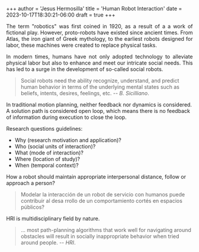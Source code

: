 +++
author = 'Jesus Hermosilla'
title = 'Human Robot Interaction'
date = 2023-10-17T18:30:21-06:00
draft = true
+++

<div style="text-align: justify">
The term "robotics" was first coined in 1920, as a result of a a work of fictional play. However, proto-robots have existed since ancient times. From Atlas, the iron giant of Greek mythology, to the earliest robots designed for labor, these machines were created to replace physical tasks.

In modern times, humans have not only adopted technology to alleviate physical labor but also to enhance and meet our intricate social needs. This has led to a surge in the development of so-called social robots.
</div>

> Social robots need the ability recognize, understand, and predict human behavior in terms of the underlying mental states such as beliefs, intents, desires, feelings, etc.
> -- <cite>B. Sicilliano</cite>.

In traditional motion planning, neither feedback nor dynamics is considered. A solution path is considered open loop, which means there is no feedback of information during execution to close the loop.

Research questions guidelines:

- Why (research motivation and application)?
- Who (social units of interaction)?
- What (mode of interaction)?
- Where (location of study)?
- When (temporal context)?

How a robot should maintain appropriate interpersonal distance, follow or approach a person?

> Modelar la interacción de un robot de servicio con humanos puede contribuir al desa rrollo de un comportamiento cortés en espacios públicos?

HRI is multidisciplinary field by nature.

> ... most path-planning algorithms that work well for navigating around obstacles will result in socially inappropriate behavior when tried around people.
> -- <cite>HRI</cite>.

<html lang="en">
<head>
  <meta charset="UTF-8">
  <meta http-equiv="X-UA-Compatible" content="ie=edge">
  <script src="https://d3js.org/d3.v6.min.js"></script>
  <script src="https://cdn.jsdelivr.net/npm/markmap-view@0.2.0"></script>
</head>

<style>
.mindmap {
  display: block;
}  
</style>

<body>
<svg id="mindmap-test" class="mindmap" width="700" height="250"></svg>
</body>

<script>
((e, lang_json, other_json)=>{
  const{Markmap:r}=e();
  window.mm=r.create("svg#mindmap-test",null,lang_json)
})(()=>window.markmap,
  {"t":"root","d":0,"v":"Interaction types", "c":[
      {"t":"heading","d":1,"v":"Verbal and nonverbal", "c":[
          {"t":"heading","d":2,"v":"Springer, 2013, International Journal of Social Robotics, 10.1007/s12369-013-0199-6"},
          {"t":"heading","d":2,"v":"Elsevier, 2019, Pattern Recognition Letters, 10.1016/j.patrec.2018.03.006"},
          {"t":"heading","d":2,"v":"Elsevier, 2021, Computer Speech & Language, 10.1016/j.csl.2020.101178"},
          {"t":"heading","d":2,"v":"ACM, 2023, ACM Transactions on Human-Robot Interaction, 10.1145/3583743"}
      ]},
      {"t":"heading","d":1,"v":"Emotion", "c":[   
          {"t":"heading","d":2,"v":"MDPI, 2017, Multimodal Technologies and Interaction, 10.3390/mti1030014"},
          {"t":"heading","d":2,"v":"MDPI, 2017, Multimodal Technologies and Interaction, 10.3390/mti1030014"},
          {"t":"heading","d":2,"v":"IASJ, 2020, Iraqi Journal for Electrical and Electronic Engineering, 10.37917/ijeee.16.2.10"},
          {"t":"heading","d":2,"v":"Hrčak, 2020, Journal of computing and information technology, 10.20532/cit.2020.1004841"},
          {"t":"heading","d":2,"v":"Springer, 2021,  International Journal of Social Robotics , 10.1007/s12369-021-00778-6"},
          {"t":"heading","d":2,"v":"MDPI, 2021, Human-Robot Interaction and Sensors for Social Robotics, 10.3390/s21010216"},
          {"t":"heading","d":2,"v":"Springer, 2022, International Journal of Social Robotics, 10.1007/s12369-022-00913-x"}
      ]},
      {"t":"heading","d":1,"v":"Spatial", "c":[
         {"t":"heading","d":2,"v":"Informing users of the robot’s intent", "c":[
            {"t":"heading","d":3,"v":"ACM, 2023, Conference on Human Factors in Computing Systems, 10.1145/3544548.3580857"},
            {"t":"heading","d":3,"v":"Taylor and Francis, 2023, Disability and Rehabilitation: Assistive Technology, 10.1080/17483107.2023.2170477"}
         ]},
          {"t":"heading","d":2,"v":"Socially appropiate positioning", "c": [
            {"t":"heading","d":3,"v":"Elsevier, 2023, Journal of Environmental Psychology, 10.1016/j.jenvp.2019.101386"},
            {"t":"heading","d":3,"v":"Springer, 2023, International Journal of Social Robotics, 10.1007/s12369-021-00811-8"}
          ]},
          {"t":"heading","d":2,"v":"Socially appropiate navigation", "c":[
            {"t":"heading","d":3,"v":"Elsevier, 2013, Robotics and Autonomous Systems, 10.1016/j.robot.2013.05.007"},
            {"t":"heading","d":3,"v":"IEEE, 2015, International Conference on Industrial Instrumentation and Control, 10.1109/IIC.2015.7150956"},
            {"t":"heading","d":3,"v":"Elsevier, 2017, Robotics and Autonomous Systems, 10.1016/j.robot.2017.03.002"},
            {"t":"heading","d":3,"v":"Elsevier, 2021, Robotics and Autonomous Systems, 10.1016/j.robot.2021.103837"}
          ]}
       ]}
  ]});
</script>

<script>
((e, lang_json, other_json)=>{
  const{Markmap:r}=e();
  window.mm=r.create("svg#mindmap-lang",null,lang_json)
})(()=>window.markmap,
  {"t":"root","d":0,"v":"Interaction types", "c":[
      {"t":"heading","d":1,"v":"Verbal", "c":[]},
      {"t":"heading","d":1,"v":"Non-verbal", "c":[]},
      {"t":"heading","d":1,"v":"Emotion based", "c":[]},
      {"t":"heading","d":1,"v":"Spatial", "c":[
          {"t":"heading","d":2,"v":"Socially appropiate mapping"},
   {"t":"heading","d":2,"v":"Socially appropiate path planning"},
   {"t":"heading","d":2,"v":"Socially appropiate positioning"},
   {"t":"heading","d":2,"v":"Informing users of the robot’s intent"}
      ]}
  ]});
</script>
